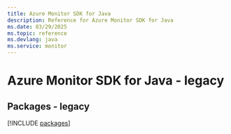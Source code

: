 ```yaml
---
title: Azure Monitor SDK for Java
description: Reference for Azure Monitor SDK for Java
ms.date: 03/29/2025
ms.topic: reference
ms.devlang: java
ms.service: monitor
---
```

# Azure Monitor SDK for Java - legacy
## Packages - legacy
[!INCLUDE [packages](monitor-index.md)]